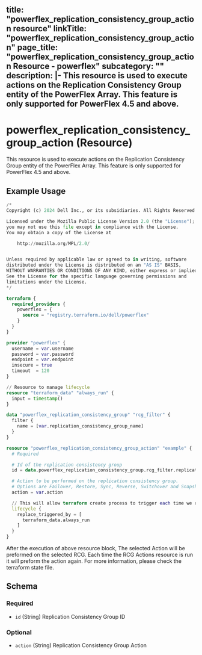 title: "powerflex_replication_consistency_group_action resource"
linkTitle: "powerflex_replication_consistency_group_action"
page_title: "powerflex_replication_consistency_group_action Resource - powerflex"
subcategory: ""
description: |-
  This resource is used to execute actions on the Replication Consistency Group entity of the PowerFlex Array. This feature is only supported for PowerFlex 4.5 and above.
---

# powerflex_replication_consistency_group_action (Resource)

This resource is used to execute actions on the Replication Consistency Group entity of the PowerFlex Array. This feature is only supported for PowerFlex 4.5 and above.

## Example Usage

```terraform
/*
Copyright (c) 2024 Dell Inc., or its subsidiaries. All Rights Reserved.

Licensed under the Mozilla Public License Version 2.0 (the "License");
you may not use this file except in compliance with the License.
You may obtain a copy of the License at

    http://mozilla.org/MPL/2.0/


Unless required by applicable law or agreed to in writing, software
distributed under the License is distributed on an "AS IS" BASIS,
WITHOUT WARRANTIES OR CONDITIONS OF ANY KIND, either express or implied.
See the License for the specific language governing permissions and
limitations under the License.
*/

terraform {
  required_providers {
    powerflex = {
      source = "registry.terraform.io/dell/powerflex"
    }
  }
}

provider "powerflex" {
  username = var.username
  password = var.password
  endpoint = var.endpoint
  insecure = true
  timeout  = 120
}

// Resource to manage lifecycle
resource "terraform_data" "always_run" {
  input = timestamp()
}

data "powerflex_replication_consistency_group" "rcg_filter" {
  filter {
    name = [var.replication_consistency_group_name]
  }
}

resource "powerflex_replication_consistency_group_action" "example" {
  # Required

  # Id of the replication consistency group
  id = data.powerflex_replication_consistency_group.rcg_filter.replication_consistency_group_details[0].id

  # Action to be performed on the replication consistency group.
  # Options are Failover, Restore, Sync, Reverse, Switchover and Snapshot (Default is Sync)
  action = var.action

  // This will allow terraform create process to trigger each time we run terraform apply.
  lifecycle {
    replace_triggered_by = [
      terraform_data.always_run
    ]
  }
}
```

After the execution of above resource block, The selected Action will be preformed on the selected RCG.
Each time the RCG Actions resource is run it will preform the action again. 
For more information, please check the terraform state file.

<!-- schema generated by tfplugindocs -->
## Schema

### Required

- `id` (String) Replication Consistency Group ID

### Optional

- `action` (String) Replication Consistency Group Action
